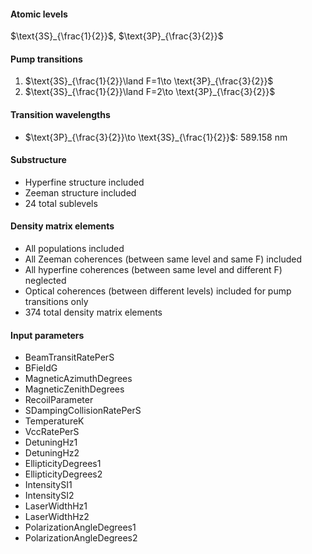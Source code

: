 #### Atomic levels

$\text{3S}_{\frac{1}{2}}$, $\text{3P}_{\frac{3}{2}}$

#### Pump transitions

1. $\text{3S}_{\frac{1}{2}}\land F=1\to \text{3P}_{\frac{3}{2}}$
1. $\text{3S}_{\frac{1}{2}}\land F=2\to \text{3P}_{\frac{3}{2}}$

#### Transition wavelengths

- $\text{3P}_{\frac{3}{2}}\to \text{3S}_{\frac{1}{2}}$: 589.158 nm

#### Substructure

- Hyperfine structure included
- Zeeman structure included
- 24 total sublevels

#### Density matrix elements

- All populations included
- All Zeeman coherences (between same level and same F) included
- All hyperfine coherences (between same level and different F) neglected
- Optical coherences (between different levels) included for pump transitions only
- 374 total density matrix elements

#### Input parameters

- BeamTransitRatePerS
- BFieldG
- MagneticAzimuthDegrees
- MagneticZenithDegrees
- RecoilParameter
- SDampingCollisionRatePerS
- TemperatureK
- VccRatePerS
- DetuningHz1
- DetuningHz2
- EllipticityDegrees1
- EllipticityDegrees2
- IntensitySI1
- IntensitySI2
- LaserWidthHz1
- LaserWidthHz2
- PolarizationAngleDegrees1
- PolarizationAngleDegrees2